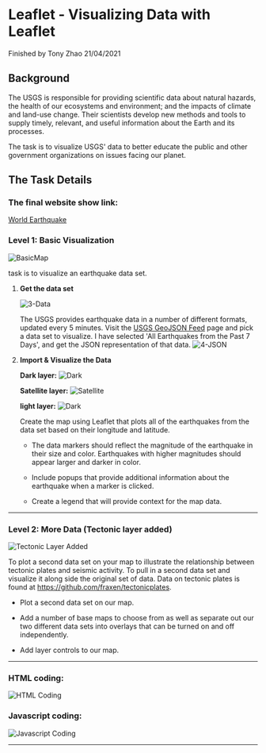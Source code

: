# Leaflet - Visualizing Data with Leaflet

Finished by Tony Zhao 21/04/2021

## Background

The USGS is responsible for providing scientific data about natural hazards, the health of our ecosystems and environment; and the impacts of climate and land-use change. Their scientists develop new methods and tools to supply timely, relevant, and useful information about the Earth and its processes. 

The task is to visualize USGS' data to better educate the public and other government organizations on issues facing our planet.

## The Task Details

### The final website show link:

[World Earthquake](https://tonyzhao668.github.io/leaflet_challenge/)

### Level 1: Basic Visualization

![BasicMap](Images/street.png)

 task is to visualize an earthquake data set.

1. **Get the data set**

   ![3-Data](Images/3-Data.png)

   The USGS provides earthquake data in a number of different formats, updated every 5 minutes. Visit the [USGS GeoJSON Feed](http://earthquake.usgs.gov/earthquakes/feed/v1.0/geojson.php) page and pick a data set to visualize. I have selected 'All Earthquakes from the Past 7 Days', and get the JSON representation of that data. 
   ![4-JSON](Images/4-JSON.png)

2. **Import & Visualize the Data**

   **Dark layer:**
    ![Dark](Images/dark.png)
    
    **Satellite layer:**
    ![Satellite](Images/satellite.png)
    
    **light layer:**
    ![Dark](Images/light.png)

    
    
   Create the map using Leaflet that plots all of the earthquakes from the data set based on their longitude and latitude.

   * The data markers should reflect the magnitude of the earthquake in their size and color. Earthquakes with higher magnitudes should appear larger and darker in color.

   * Include popups that provide additional information about the earthquake when a marker is clicked.

   * Create a legend that will provide context for the map data.

- - -

### Level 2: More Data (Tectonic layer added)

![Tectonic Layer Added](Images/tectonic.png)

To plot a second data set on your map to illustrate the relationship between tectonic plates and seismic activity. To pull in a second data set and visualize it along side the original set of data. Data on tectonic plates is found at <https://github.com/fraxen/tectonicplates>.

* Plot a second data set on our map.

* Add a number of base maps to choose from as well as separate out our two different data sets into overlays that can be turned on and off independently.

* Add layer controls to our map.

- - -

### HTML coding: 
![HTML Coding](Images/htmlcoding.PNG)


### Javascript coding:
![Javascript Coding](Images/javascriptcoding.PNG)
_ _ _
